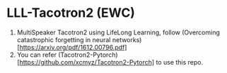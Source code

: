 # LLL-Tacotron2 (EWC)
1. MultiSpeaker Tacotron2 using LifeLong Learning, follow (Overcoming catastrophic forgetting in neural networks)[https://arxiv.org/pdf/1612.00796.pdf]
2. You can refer (Tacotron2-Pytorch)[https://github.com/xcmyz/Tacotron2-Pytorch] to use this repo.
